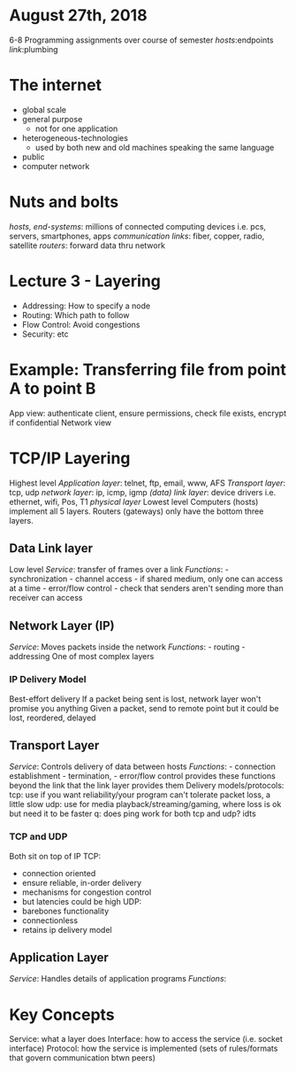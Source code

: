 # August 27th, 2018
6-8 Programming assignments over course of semester
*hosts*:endpoints
*link*:plumbing

# The internet
- global scale
- general purpose
	- not for one application
- heterogeneous-technologies
	- used by both new and old machines speaking the same language
- public
- computer network

# Nuts and bolts
*hosts, end-systems*: millions of connected computing devices i.e. pcs, servers, smartphones, apps
*communication links*: fiber, copper, radio, satellite
*routers*: forward data thru network

# Lecture 3 - Layering
- Addressing: How to specify a node
- Routing: Which path to follow
- Flow Control: Avoid congestions
- Security: etc

# Example: Transferring file from point A to point B
App view: authenticate client, ensure permissions, check file exists, encrypt if confidential
Network view

# TCP/IP Layering
Highest level
*Application layer*: telnet, ftp, email, www, AFS
*Transport layer*: tcp, udp
*network layer*: ip, icmp, igmp
*(data) link layer*: device drivers i.e. ethernet, wifi, Pos, T1
*physical layer*
Lowest level
Computers (hosts) implement all 5 layers.
Routers (gateways) only have the bottom three layers.

## Data Link layer
Low level
*Service*: transfer of frames over a link
*Functions*: 
	- synchronization
	- channel access
		- if shared medium, only one can access at a time
	- error/flow control
		- check that senders aren't sending more than receiver can access

## Network Layer (IP)
*Service*: Moves packets inside the network
*Functions*:
	- routing
	- addressing
One of most complex layers

### IP Delivery Model
Best-effort delivery
	If a packet being sent is lost, network layer won't promise you anything
Given a packet, send to remote point but it could be lost, reordered, delayed

## Transport Layer
*Service*: Controls delivery of data between hosts
*Functions*: 
	- connection establishment
	- termination, 
	- error/flow control
provides these functions beyond the link that the link layer provides them
Delivery models/protocols:
	tcp: use if you want reliability/your program can't tolerate packet loss, a little slow
	udp: use for media playback/streaming/gaming, where loss is ok but need it to be faster
	q: does ping work for both tcp and udp? idts
	
### TCP and UDP
Both sit on top of IP
TCP:
- connection oriented
- ensure reliable, in-order delivery
- mechanisms for congestion control
- but latencies could be high
UDP:
- barebones functionality
- connectionless
- retains ip delivery model

## Application Layer
*Service*: Handles details of application programs
*Functions*:

# Key Concepts
Service: what a layer does
Interface: how to access the service (i.e. socket interface)
Protocol: how the service is implemented (sets of rules/formats that govern communication btwn peers)
